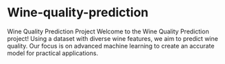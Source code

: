 # Wine-quality-prediction
 Wine Quality Prediction Project  Welcome to the Wine Quality Prediction project! Using a dataset with diverse wine features, we aim to predict wine quality. Our focus is on advanced machine learning to create an accurate model for practical applications.

